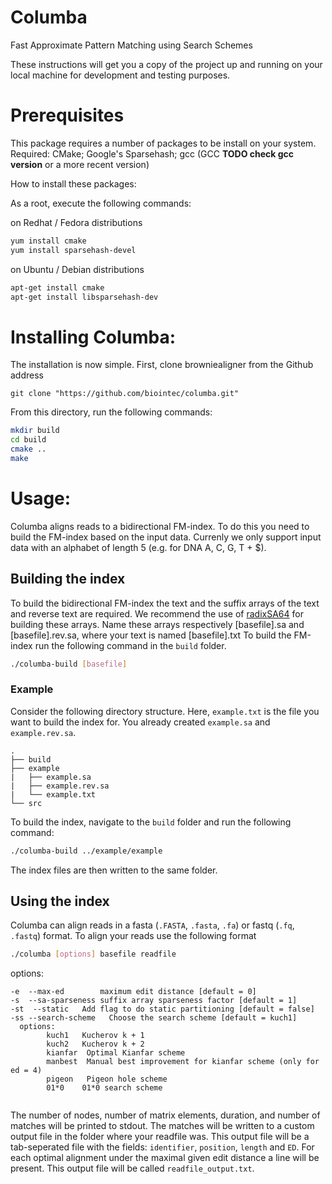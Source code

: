 # Columba
Fast Approximate Pattern Matching using Search Schemes

These instructions will get you a copy of the project up and running on your local machine for development and testing purposes. 

#  Prerequisites

This package requires a number of packages to be install on your system. Required: CMake; Google's Sparsehash; gcc (GCC **TODO check gcc version** or a more recent version) 

How to install these packages:

As a root, execute the following commands:

on Redhat / Fedora distributions
```bash
yum install cmake
yum install sparsehash-devel
``` 

on Ubuntu / Debian distributions
```bash
apt-get install cmake
apt-get install libsparsehash-dev
```  
# Installing Columba:

The installation is now simple. First, clone browniealigner from the Github address

    git clone "https://github.com/biointec/columba.git"

From this directory, run the following commands:
```bash
mkdir build
cd build
cmake ..
make 
```
# Usage:
Columba aligns reads to a bidirectional FM-index. To do this you need to build the FM-index based on the input data. Currenly we only support input data with an alphabet of length 5 (e.g. for DNA A, C, G, T + $).

## Building the index
To build the bidirectional FM-index the text and the suffix arrays of the text and reverse text are required. 
We recommend the use of [radixSA64](https://github.com/mariusmni/radixSA64) for building these arrays.
Name these arrays respectively [basefile].sa and [basefile].rev.sa, where your text is named [basefile].txt
To build the FM-index run the following command in the `build` folder. 
```bash
./columba-build [basefile]
```
### Example
Consider the following directory structure. Here, `example.txt` is the file you want to build the index for. You already created `example.sa` and `example.rev.sa`.

    .
    ├── build
    ├── example
    |   ├── example.sa
    |   ├── example.rev.sa
    |   └── example.txt
    └── src

To build the index, navigate to the `build` folder and run the following command:
```bash
./columba-build ../example/example
```
The index files are then written to the same folder.

## Using the index
Columba can align reads in a fasta (`.FASTA`, `.fasta`, `.fa`) or fastq (`.fq`, `.fastq`) format. 
To align your reads use the following format 

```bash
./columba [options] basefile readfile
```

options:

```
-e  --max-ed		maximum edit distance [default = 0]
-s  --sa-sparseness	suffix array sparseness factor [default = 1]
-st  --static	Add flag to do static partitioning [default = false]
-ss --search-scheme   Choose the search scheme [default = kuch1]
  options:
        kuch1   Kucherov k + 1
        kuch2   Kucherov k + 2
        kianfar  Optimal Kianfar scheme
        manbest  Manual best improvement for kianfar scheme (only for ed = 4)
        pigeon   Pigeon hole scheme
        01*0    01*0 search scheme
    
```

The number of nodes, number of matrix elements, duration, and number of matches will be printed to stdout. 
The matches will be written to a custom output file in the folder where your readfile was. This output file will be a tab-seperated file with the fields: `identifier`, `position`, `length` and `ED`. For each optimal alignment under the maximal given edit distance a line will be present. This output file will be called `readfile_output.txt`.







